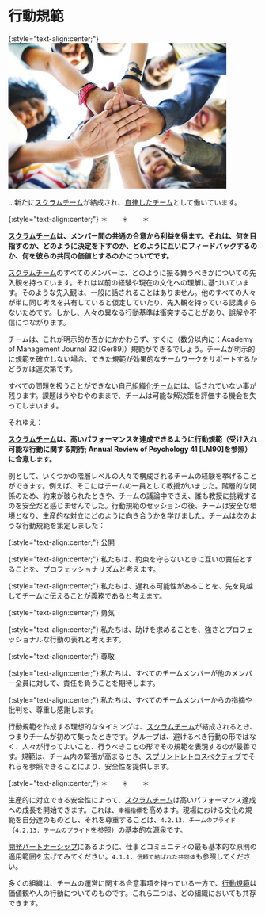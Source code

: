 # 行動規範

{:style="text-align:center;"}
![ch02_32_31_Norms_of_Conduct1](Images/ch02_32_31_Norms_of_Conduct1.png)

...新たに​[スクラムチーム](ch02_07_7_Scrum_Team.md)が結成され、[自律したチーム](ch02_16_16_Autonomous_Team.md)​として働いています。

{:style="text-align:center;"}
＊　　＊　　＊

**[スクラムチーム](ch02_07_7_Scrum_Team.md)は、メンバー間の共通の合意から利益を得ます。それは、何を目指すのか、どのように決定を下すのか、どのように互いにフィードバックするのか、何を彼らの共同の価値とするのかについてです。**

[スクラムチーム](ch02_07_7_Scrum_Team.md)のすべてのメンバーは、どのように振る舞うべきかについての先入観を持っています。それは以前の経験や現在の文化への理解に基づいています。そのような先入観は、一般に話されることはありません。他のすべての人々が単に同じ考えを共有していると仮定していたり、先入観を持っている認識すらないためです。しかし、人々の異なる行動基準は衝突することがあり、誤解や不信につながります。

チームは、これが明示的か否かにかかわらず、すぐに（数分以内に：Academy of Management Journal 32 [Ger89]）規範ができるでしょう。チームが明示的に規範を確立しない場合、できた規範が効果的なチームワークをサポートするかどうかは運次第です。

すべての問題を扱うことができない​[自己組織化チーム](ch02_17_17_Self_Organizing_Team.md)​には、話されていない事が残ります。課題はうやむやのままで、チームは可能な解決策を評価する機会を失ってしまいます。

それゆえ：

**[スクラムチーム](ch02_07_7_Scrum_Team.md)は、高いパフォーマンスを達成できるように行動規範（受け入れ可能な行動に関する期待; Annual Review of Psychology 41 [LM90]を参照）に合意します。**

例として、いくつかの階層レベルの人々で構成されるチームの経験を挙げることができます。例えば、そこにはチームの一員として教授がいました。階層的な関係のため、約束が破られたときや、チームの議論中でさえ、誰も教授に挑戦するのを安全だと感じませんでした。行動規範のセッションの後、チームは安全な環境となり、生産的な対立にどのように向き合うかを学びました。チームは次のような行動規範を策定しました：

{:style="text-align:center;"}
公開

{:style="text-align:center;"}
私たちは、約束を守らないときに互いの責任とすることを、プロフェッショナリズムと考えます。

{:style="text-align:center;"}
私たちは、遅れる可能性があることを、先を見越してチームに伝えることが義務であると考えます。

{:style="text-align:center;"}
勇気

{:style="text-align:center;"}
私たちは、助けを求めることを、強さとプロフェッショナルな行動の表れと考えます。

{:style="text-align:center;"}
尊敬

{:style="text-align:center;"}
私たちは、すべてのチームメンバーが他のメンバー全員に対して、責任を負うことを期待します。

{:style="text-align:center;"}
私たちは、すべてのチームメンバーからの指摘や批判を、尊重し感謝します。

行動規範を作成する理想的なタイミングは、[スクラムチーム](ch02_07_7_Scrum_Team.md)が結成されるとき、つまりチームが初めて集ったときです。グループは、避けるべき行動の形ではなく、人々が行ってよいこと、行うべきことの形でその規範を表現するのが最善です。規範は、チーム内の緊張が高まるとき、[スプリントレトロスペクティブ](ch02_37_36_Sprint_Retrospective.md)でそれらを参照できることにより、安全性を提供します。

{:style="text-align:center;"}
＊　　＊　　＊

生産的に対立できる安全性によって、[スクラムチーム](ch02_07_7_Scrum_Team.md)は高いパフォーマンス達成への成長を開始できます。これは、`幸福指標`​を高めます。現場における文化の規範を自分達のものとし、それを尊重することは、`4.2.13. チームのプライド`（`4.2.13. チームのプライド`を参照）の基本的な源泉です。

​[開発パートナーシップ](ch02_13_13_Development_Partnership.md)​にあるように、仕事とコミュニティの最も基本的な原則の適用範囲を広げてみてください。`4.1.1. 信頼で結ばれた共同体`も参照してください。

多くの組織は、チームの運営に関する合意事項を持っている一方で、[行動規範](ch02_32_31_Norms_of_Conduct.md)は価値観や人の行動についてのものです。これら二つは、どの組織においても共存できます。


